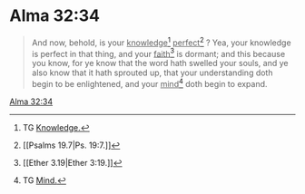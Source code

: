 # Alma 32:34

> And now, behold, is your <u>knowledge</u>[^a] <u>perfect</u>[^b] ? Yea, your knowledge is perfect in that thing, and your <u>faith</u>[^c] is dormant; and this because you know, for ye know that the word hath swelled your souls, and ye also know that it hath sprouted up, that your understanding doth begin to be enlightened, and your <u>mind</u>[^d] doth begin to expand.

[Alma 32:34](https://www.churchofjesuschrist.org/study/scriptures/bofm/alma/32?lang=eng&id=p34#p34)


[^a]: TG [Knowledge.](https://www.churchofjesuschrist.org/study/scriptures/tg/knowledge?lang=eng)
[^b]: [[Psalms 19.7|Ps. 19:7.]]
[^c]: [[Ether 3.19|Ether 3:19.]]
[^d]: TG [Mind.](https://www.churchofjesuschrist.org/study/scriptures/tg/mind?lang=eng)
